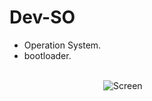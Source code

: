 # Dev-SO

<ul>
  <li>Operation System.</li>
  <li>bootloader.</li>
</ul>
<br/>
<IMG style="margin-left: 150px" src="https://i.imgur.com/7gy23iP.png" alt="Screen">
